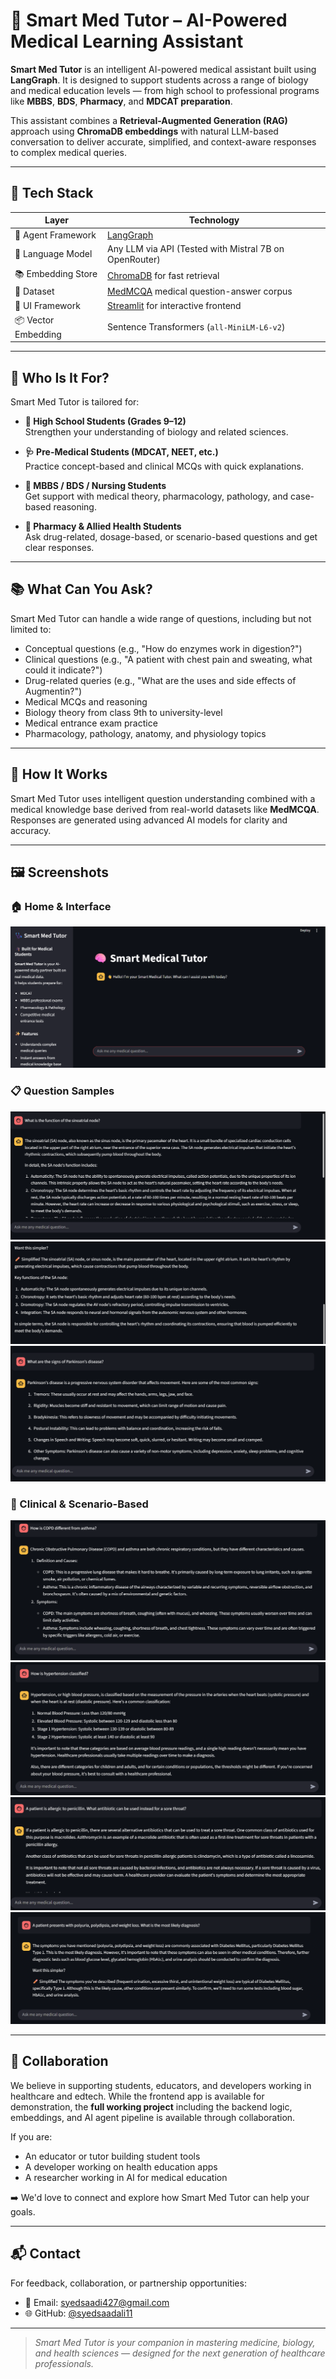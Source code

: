 # 🧠 Smart Med Tutor – AI-Powered Medical Learning Assistant

**Smart Med Tutor** is an intelligent AI-powered medical assistant built using **LangGraph**. It is designed to support students across a range of biology and medical education levels — from high school to professional programs like **MBBS**, **BDS**, **Pharmacy**, and **MDCAT preparation**.

This assistant combines a **Retrieval-Augmented Generation (RAG)** approach using **ChromaDB embeddings** with natural LLM-based conversation to deliver accurate, simplified, and context-aware responses to complex medical queries.

---

## 🚀 Tech Stack

| Layer              | Technology                                                                 |
|-------------------|-----------------------------------------------------------------------------|
| 🤖 Agent Framework | [LangGraph](https://github.com/langchain-ai/langgraph)                     |
| 🧠 Language Model  | Any LLM via API (Tested with Mistral 7B on OpenRouter)                      |
| 📚 Embedding Store | [ChromaDB](https://www.trychroma.com/) for fast retrieval                  |
| 📄 Dataset         | [MedMCQA](https://github.com/medmcqa/medmcqa) medical question-answer corpus |
| 🎨 UI Framework    | [Streamlit](https://streamlit.io) for interactive frontend                 |
| 📦 Vector Embedding| Sentence Transformers (`all-MiniLM-L6-v2`)                                 |

---

## 🎯 Who Is It For?

Smart Med Tutor is tailored for:

- **📘 High School Students (Grades 9–12)**  
  Strengthen your understanding of biology and related sciences.

- **🩺 Pre-Medical Students (MDCAT, NEET, etc.)**  
  Practice concept-based and clinical MCQs with quick explanations.

- **🧠 MBBS / BDS / Nursing Students**  
  Get support with medical theory, pharmacology, pathology, and case-based reasoning.

- **💊 Pharmacy & Allied Health Students**  
  Ask drug-related, dosage-based, or scenario-based questions and get clear responses.

---

## 📚 What Can You Ask?

Smart Med Tutor can handle a wide range of questions, including but not limited to:

- Conceptual questions (e.g., "How do enzymes work in digestion?")
- Clinical questions (e.g., "A patient with chest pain and sweating, what could it indicate?")
- Drug-related queries (e.g., "What are the uses and side effects of Augmentin?")
- Medical MCQs and reasoning
- Biology theory from class 9th to university-level
- Medical entrance exam practice
- Pharmacology, pathology, anatomy, and physiology topics

---

## 🧠 How It Works

Smart Med Tutor uses intelligent question understanding combined with a medical knowledge base derived from real-world datasets like **MedMCQA**. Responses are generated using advanced AI models for clarity and accuracy.

---

## 🖼️ Screenshots

### 🏠 Home & Interface
![Home](assets/home.png)

### 📋 Question Samples
![Sample 1](assets/sample1.png)
![Sample 1.1](assets/sample1.1.png)
![Sample Question](assets/samplequestion.png)

### 🧠 Clinical & Scenario-Based
![Clinical Q1](assets/clinicalbasequestion.png)
![Clinical Q2](assets/clinicalbasedquestion1.png)
![Scenario Q1](assets/scenariobasedquestion.png)
![Scenario Q2](assets/scenariobasedquestion1.png)

---

## 🤝 Collaboration

We believe in supporting students, educators, and developers working in healthcare and edtech. While the frontend app is available for demonstration, the **full working project** including the backend logic, embeddings, and AI agent pipeline is available through collaboration.

If you are:

- An educator or tutor building student tools  
- A developer working on health education apps  
- A researcher working in AI for medical education  

➡️ We'd love to connect and explore how Smart Med Tutor can help your goals.

---

## 📬 Contact

For feedback, collaboration, or partnership opportunities:

- 💼 Email: [syedsaadi427@gmail.com](mailto:syedsaadi427@gmail.com)
- 🌐 GitHub: [@syedsaadali11](https://github.com/syedsaadali11)

---

> *Smart Med Tutor is your companion in mastering medicine, biology, and health sciences — designed for the next generation of healthcare professionals.*
